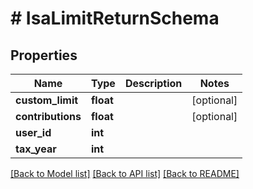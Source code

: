 # # IsaLimitReturnSchema

## Properties

Name | Type | Description | Notes
------------ | ------------- | ------------- | -------------
**custom_limit** | **float** |  | [optional]
**contributions** | **float** |  | [optional]
**user_id** | **int** |  |
**tax_year** | **int** |  |

[[Back to Model list]](../../README.md#models) [[Back to API list]](../../README.md#endpoints) [[Back to README]](../../README.md)
